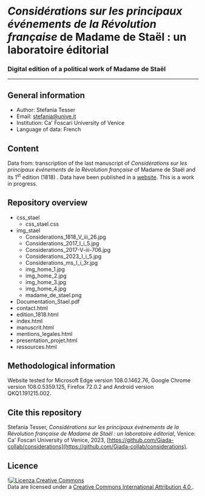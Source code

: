 # *Considérations sur les principaux événements de la Révolution française* de Madame de Staël : un laboratoire éditorial 
### Digital edition of a political work of Madame de Staël
----------

## General information
- Author: Stefania Tesser
- Email: stefania@unive.it
- Institution: Ca' Foscari University of Venice
- Language of data: French

## Content
Data from:  transcription of the last manuscript of *Considérations sur les principaux événements de la Révolution française* of Madame de Staël and its  1<sup>st</sup> edition (1818) . Data have been published in a [website](https://giada-collab.github.io/considerations/). This is a work in progress.


## Repository overview

- css_stael
  - css_stael.css 
- img_stael
  - Considerations_1818_V_iii_26.jpg
  - Considerations_2017_I_i_5.jpg
  - Considerations_2017-V-iii-706.jpg
  - Considerations_2023_I_i_5.jpg
  - Considerations_ms_I_i_3r.jpg
  - img_home_1.jpg
  - img_home_2.jpg
  - img_home_3.jpg
  - img_home_4.jpg
  - madame_de_stael.png
- Documentation_Stael.pdf
- contact.html
- edition_1818.html
- index.html
- manuscrit.html
- mentions_legales.html
- presentation_projet.html
- ressources.html

## Methodological information

Website tested for Microsoft Edge version 108.0.1462.76, Google Chrome version 108.0.5359.125, Firefox 72.0.2 and Android version QKQ1.191215.002.


## Cite this repository

Stefania Tesser, *Considérations sur les principaux événements de la Révolution française de Madame de Staël : un laboratoire éditorial*, Venice: Ca' Foscari University of Venice, 2023, [https://github.com/Giada-collab/considerations](https://github.com/Giada-collab/considerations).


## Licence

!<a rel="license" href="http://creativecommons.org/licenses/by/4.0/"><img alt="Licenza Creative Commons" style="border-width:0" src="https://i.creativecommons.org/l/by/4.0/88x31.png" /></a><br />Data are licensed under a <a rel="license" href="http://creativecommons.org/licenses/by/4.0/">Creative Commons International Attribution 4.0 </a>.


















